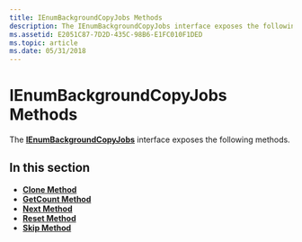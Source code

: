 ```yaml
---
title: IEnumBackgroundCopyJobs Methods
description: The IEnumBackgroundCopyJobs interface exposes the following methods.
ms.assetid: E2051C87-7D2D-435C-98B6-E1FC010F1DED
ms.topic: article
ms.date: 05/31/2018
---
```


# IEnumBackgroundCopyJobs Methods

The [**IEnumBackgroundCopyJobs**](/windows/desktop/api/Bits/nn-bits-ienumbackgroundcopyjobs) interface exposes the following methods.

## In this section

-   [**Clone Method**](/windows/desktop/api/Bits/nf-bits-ienumbackgroundcopyjobs-clone)
-   [**GetCount Method**](/windows/desktop/api/Bits/nf-bits-ienumbackgroundcopyjobs-getcount)
-   [**Next Method**](/windows/desktop/api/Bits/nf-bits-ienumbackgroundcopyjobs-next)
-   [**Reset Method**](/windows/desktop/api/Bits/nf-bits-ienumbackgroundcopyjobs-reset)
-   [**Skip Method**](/windows/desktop/api/Bits/nf-bits-ienumbackgroundcopyjobs-skip)

 

 




